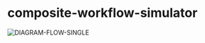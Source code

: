 # composite-workflow-simulator
![DIAGRAM-FLOW-SINGLE](https://github.com/almudena-alvarez/composite-workflow-simulator/blob/main/images/Diagrama%20sin%20t%C3%ADtulo.drawio.png?raw=true)
